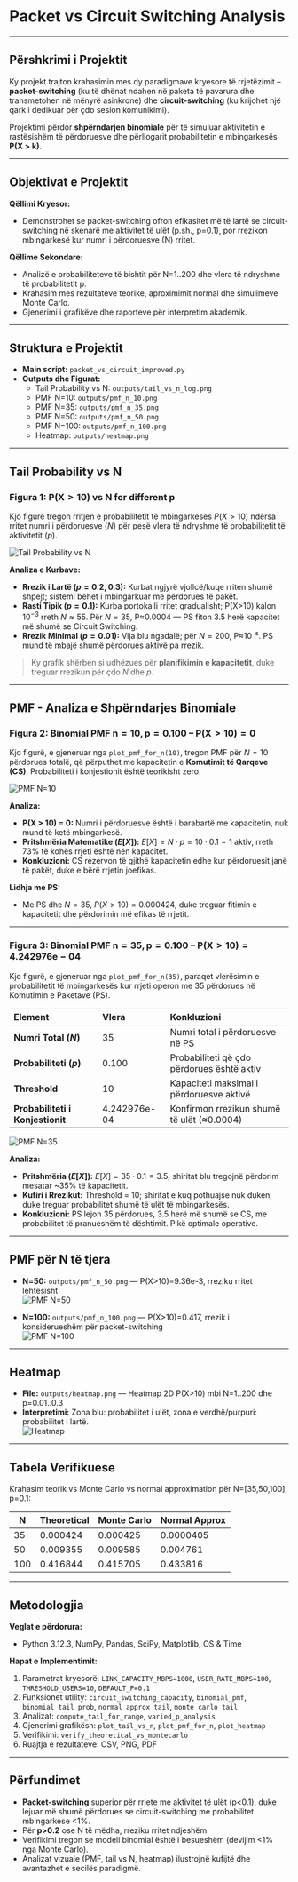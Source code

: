 # Packet vs Circuit Switching Analysis

---

## Përshkrimi i Projektit

Ky projekt trajton krahasimin mes dy paradigmave kryesore të rrjetëzimit – **packet-switching** (ku të dhënat ndahen në paketa të pavarura dhe transmetohen në mënyrë asinkrone) dhe **circuit-switching** (ku krijohet një qark i dedikuar për çdo sesion komunikimi).  

Projektimi përdor **shpërndarjen binomiale** për të simuluar aktivitetin e rastësishëm të përdoruesve dhe përllogarit probabilitetin e mbingarkesës **P(X > k)**.

---

## Objektivat e Projektit

**Qëllimi Kryesor:**  
- Demonstrohet se packet-switching ofron efikasitet më të lartë se circuit-switching në skenarë me aktivitet të ulët (p.sh., p=0.1), por rrezikon mbingarkesë kur numri i përdoruesve (N) rritet.

**Qëllime Sekondare:**  
- Analizë e probabiliteteve të bishtit për N=1..200 dhe vlera të ndryshme të probabilitetit p.  
- Krahasim mes rezultateve teorike, aproximimit normal dhe simulimeve Monte Carlo.  
- Gjenerimi i grafikëve dhe raporteve për interpretim akademik.

---

## Struktura e Projektit

- **Main script:** `packet_vs_circuit_improved.py`  
- **Outputs dhe Figurat:**  
  - Tail Probability vs N: `outputs/tail_vs_n_log.png`  
  - PMF N=10: `outputs/pmf_n_10.png`  
  - PMF N=35: `outputs/pmf_n_35.png`  
  - PMF N=50: `outputs/pmf_n_50.png`  
  - PMF N=100: `outputs/pmf_n_100.png`  
  - Heatmap: `outputs/heatmap.png`  

---

## Tail Probability vs N

### Figura 1: $\mathbf{P(X > 10) \text{ vs } N \text{ for different } p}$

Kjo figurë tregon rritjen e probabilitetit të mbingarkesës $P(X>10)$ ndërsa rritet numri i përdoruesve ($N$) për pesë vlera të ndryshme të probabilitetit të aktivitetit ($p$).

![Tail Probability vs N](outputs/tail_vs_n_log.png)

**Analiza e Kurbave:**  
- **Rrezik i Lartë ($p=0.2, 0.3$):** Kurbat ngjyrë vjollcë/kuqe rriten shumë shpejt; sistemi bëhet i mbingarkuar me përdorues të pakët.  
- **Rasti Tipik ($p=0.1$):** Kurba portokalli rritet gradualisht; P(X>10) kalon $10^{-3}$ rreth $N \approx 55$. Për $N=35$, P≈0.0004 — PS fiton 3.5 herë kapacitet më shumë se Circuit Switching.  
- **Rrezik Minimal ($p=0.01$):** Vija blu ngadalë; për $N=200$, P≈10⁻⁵. PS mund të mbajë shumë përdorues aktivë pa rrezik.

> Ky grafik shërben si udhëzues për **planifikimin e kapacitetit**, duke treguar rrezikun për çdo $N$ dhe $p$.

---

## PMF - Analiza e Shpërndarjes Binomiale

### Figura 2: $\mathbf{Binomial \text{ PMF } n=10, p=0.100 \text{ -- } P(X > 10) = 0}$

Kjo figurë, e gjeneruar nga `plot_pmf_for_n(10)`, tregon PMF për $N=10$ përdorues totalë, që përputhet me kapacitetin e **Komutimit të Qarqeve (CS)**. Probabiliteti i konjestionit është teorikisht zero.

![PMF N=10](outputs/pmf_n_10.png)

**Analiza:**  
- **P(X > 10) = 0:** Numri i përdoruesve është i barabartë me kapacitetin, nuk mund të ketë mbingarkesë.  
- **Pritshmëria Matematike ($E[X]$):** $E[X] = N \cdot p = 10 \cdot 0.1 = 1$ aktiv, rreth 73% të kohës rrjeti është nën kapacitet.  
- **Konkluzioni:** CS rezervon të gjithë kapacitetin edhe kur përdoruesit janë të pakët, duke e bërë rrjetin joefikas.  

**Lidhja me PS:**  
- Me PS dhe $N=35$, $P(X>10)=0.000424$, duke treguar fitimin e kapacitetit dhe përdorimin më efikas të rrjetit.

---

### Figura 3: $\mathbf{Binomial \text{ PMF } n=35, p=0.100 \text{ -- } P(X > 10) = 4.242976e-04}$

Kjo figurë, e gjeneruar nga `plot_pmf_for_n(35)`, paraqet vlerësimin e probabilitetit të mbingarkesës kur rrjeti operon me 35 përdorues në Komutimin e Paketave (PS).

| Element | Vlera | Konkluzioni |
| :--- | :--- | :--- |
| **Numri Total ($N$)** | 35 | Numri total i përdoruesve në PS |
| **Probabiliteti ($p$)** | 0.100 | Probabiliteti që çdo përdorues është aktiv |
| **Threshold** | 10 | Kapaciteti maksimal i përdoruesve aktivë |
| **Probabiliteti i Konjestionit** | 4.242976e-04 | Konfirmon rrezikun shumë të ulët (≈0.0004) |

![PMF N=35](outputs/pmf_n_35.png)

**Analiza:**  
- **Pritshmëria ($E[X]$):** $E[X] = 35 \cdot 0.1 = 3.5$; shiritat blu tregojnë përdorim mesatar ~35% të kapacitetit.  
- **Kufiri i Rrezikut:** Threshold = 10; shiritat e kuq pothuajse nuk duken, duke treguar probabilitet shumë të ulët të mbingarkesës.  
- **Konkluzioni:** PS lejon 35 përdorues, 3.5 herë më shumë se CS, me probabilitet të pranueshëm të dështimit. Pikë optimale operative.

---

## PMF për N të tjera

- **N=50:** `outputs/pmf_n_50.png` — P(X>10)=9.36e-3, rreziku rritet lehtësisht  
![PMF N=50](outputs/pmf_n_50.png)

- **N=100:** `outputs/pmf_n_100.png` — P(X>10)=0.417, rrezik i konsiderueshëm për packet-switching  
![PMF N=100](outputs/pmf_n_100.png)

---

## Heatmap

- **File:** `outputs/heatmap.png` — Heatmap 2D P(X>10) mbi N=1..200 dhe p=0.01..0.3  
- **Interpretimi:** Zona blu: probabilitet i ulët, zona e verdhë/purpuri: probabilitet i lartë.  
![Heatmap](outputs/heatmap.png)

---

## Tabela Verifikuese

Krahasim teorik vs Monte Carlo vs normal approximation për N=[35,50,100], p=0.1:

| N   | Theoretical | Monte Carlo | Normal Approx |
|-----|------------|------------|---------------|
| 35  | 0.000424   | 0.000425   | 0.0000405     |
| 50  | 0.009355   | 0.009585   | 0.004761      |
| 100 | 0.416844   | 0.415705   | 0.433816      |

---

## Metodologjia

**Veglat e përdorura:**  
- Python 3.12.3, NumPy, Pandas, SciPy, Matplotlib, OS & Time  

**Hapat e Implementimit:**  
1. Parametrat kryesorë: `LINK_CAPACITY_MBPS=1000`, `USER_RATE_MBPS=100`, `THRESHOLD_USERS=10`, `DEFAULT_P=0.1`  
2. Funksionet utility: `circuit_switching_capacity`, `binomial_pmf`, `binomial_tail_prob`, `normal_approx_tail`, `monte_carlo_tail`  
3. Analizat: `compute_tail_for_range`, `varied_p_analysis`  
4. Gjenerimi grafikësh: `plot_tail_vs_n`, `plot_pmf_for_n`, `plot_heatmap`  
5. Verifikimi: `verify_theoretical_vs_montecarlo`  
6. Ruajtja e rezultateve: CSV, PNG, PDF  

---

## Përfundimet

- **Packet-switching** superior për rrjete me aktivitet të ulët (p<0.1), duke lejuar më shumë përdorues se circuit-switching me probabilitet mbingarkese <1%.  
- Për **p>0.2** ose N të mëdha, rreziku rritet ndjeshëm.  
- Verifikimi tregon se modeli binomial është i besueshëm (devijim <1% nga Monte Carlo).  
- Analizat vizuale (PMF, tail vs N, heatmap) ilustrojnë kufijtë dhe avantazhet e secilës paradigmë.
